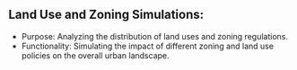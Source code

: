 ## Land Use and Zoning Simulations:
 - Purpose: Analyzing the distribution of land uses and zoning regulations.
 - Functionality: Simulating the impact of different zoning and land use policies on the overall urban landscape.
